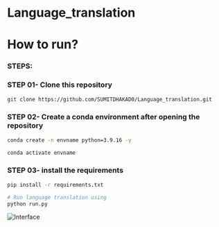 # Language_translation

# How to run?
### STEPS:

### STEP 01- Clone this repository
```bash
git clone https://github.com/SUMITDHAKAD0/Language_translation.git
```

### STEP 02- Create a conda environment after opening the repository

```bash
conda create -n envname python=3.9.16 -y
```

```bash
conda activate envname
```


### STEP 03- install the requirements
```bash
pip install -r requirements.txt
```


```bash
# Run language translation using
python run.py
```

![Interface](https://github.com/github.png)
